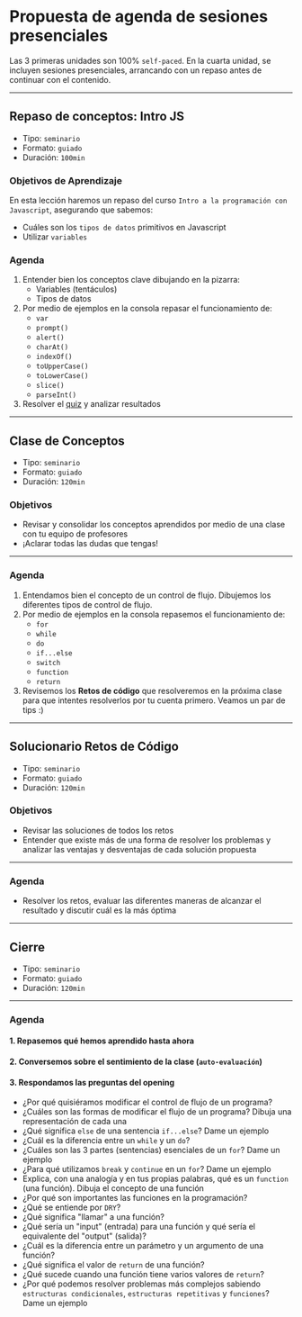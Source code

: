 # Propuesta de agenda de sesiones presenciales

Las 3 primeras unidades son 100% `self-paced`. En la cuarta unidad, se incluyen
sesiones presenciales, arrancando con un repaso antes de continuar con el
contenido.

***

## Repaso de conceptos: Intro JS

* Tipo: `seminario`
* Formato: `guiado`
* Duración: `100min`

### Objetivos de Aprendizaje

En esta lección haremos un repaso del curso `Intro a la programación con
Javascript`, asegurando que sabemos:

* Cuáles son los `tipos de datos` primitivos en Javascript
* Utilizar `variables`

### Agenda

1. Entender bien los conceptos clave dibujando en la pizarra:
   - Variables (tentáculos)
   - Tipos de datos
2. Por medio de ejemplos en la consola repasar el funcionamiento de:
   - `var`
   - `prompt()`
   - `alert()`
   - `charAt()`
   - `indexOf()`
   - `toUpperCase()`
   - `toLowerCase()`
   - `slice()`
   - `parseInt()`
3. Resolver el [quiz](https://goo.gl/forms/1L5WzwV5MXNqcOmG3) y analizar
   resultados

***

## Clase de Conceptos

- Tipo: `seminario`
- Formato: `guiado`
- Duración: `120min`

### Objetivos

- Revisar y consolidar los conceptos aprendidos por medio de una clase con tu
  equipo de profesores
- ¡Aclarar todas las dudas que tengas!

***

### Agenda

1. Entendamos bien el concepto de un control de flujo. Dibujemos los diferentes
   tipos de control de flujo.
2. Por medio de ejemplos en la consola repasemos el funcionamiento de:
   * `for`
   * `while`
   * `do`
   * `if...else`
   * `switch`
   * `function`
   * `return`
3. Revisemos los **Retos de código** que resolveremos
   en la próxima clase para que intentes resolverlos por tu cuenta primero.
   Veamos un par de tips :)

***

## Solucionario Retos de Código

* Tipo: `seminario`
* Formato: `guiado`
* Duración: `120min`

### Objetivos

* Revisar las soluciones de todos los retos
* Entender que existe más de una forma de resolver los problemas y analizar las
  ventajas y desventajas de cada solución propuesta

***

### Agenda

* Resolver los retos, evaluar las diferentes maneras de alcanzar el resultado y
  discutir cuál es la más óptima

***

## Cierre

- Tipo: `seminario`
- Formato: `guiado`
- Duración: `120min`

***

### Agenda

#### 1. Repasemos qué hemos aprendido hasta ahora

#### 2. Conversemos sobre el sentimiento de la clase (`auto-evaluación`)

#### 3. Respondamos las preguntas del opening

- ¿Por qué quisiéramos modificar el control de flujo de un programa?
- ¿Cuáles son las formas de modificar el flujo de un programa? Dibuja una
  representación de cada una
- ¿Qué significa `else` de una sentencia `if...else`? Dame un ejemplo
- ¿Cuál es la diferencia entre un `while` y un `do`?
- ¿Cuáles son las 3 partes (sentencias) esenciales de un `for`? Dame un ejemplo
- ¿Para qué utilizamos `break` y `continue` en un `for`? Dame un ejemplo
- Explica, con una analogía y en tus propias palabras, qué es un `function` (una
  función). Dibuja el concepto de una función
- ¿Por qué son importantes las funciones en la programación?
- ¿Qué se entiende por `DRY`?
- ¿Qué significa "llamar" a una función?
- ¿Qué sería un "input" (entrada) para una función y qué sería el equivalente
  del "output" (salida)?
- ¿Cuál es la diferencia entre un parámetro y un argumento de una función?
- ¿Qué significa el valor de `return` de una función?
- ¿Qué sucede cuando una función tiene varios valores de `return`?
- ¿Por qué podemos resolver problemas más complejos sabiendo
  `estructuras condicionales`,  `estructuras repetitivas` y `funciones`? Dame un
  ejemplo
